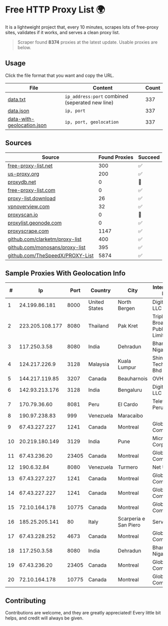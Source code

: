 
# Free HTTP Proxy List 🌍

It is a lightweight project that, every 10 minutes, scrapes lots of free-proxy sites, validates if it works, and serves a clean proxy list.


> Scraper found **8374** proxies at the latest update. Usable proxies are below.

## Usage

Click the file format that you want and copy the URL.


|File|Content|Count|
|----|-------|-----|
|[data.txt](https://raw.githubusercontent.com/themiralay/Proxy-List-World/master/data.txt)|`ip_address:port` combined (seperated new line)|337|
|[data.json](https://raw.githubusercontent.com/themiralay/Proxy-List-World/master/data.json)|`ip, port`|337|
|[data-with-geolocation.json](https://raw.githubusercontent.com/themiralay/Proxy-List-World/master/data-with-geolocation.json)|`ip, port, geolocation`|337|

## Sources

|Source|Found Proxies|Succeed|
|------|-------------|-------|
|[free-proxy-list.net](https://free-proxy-list.net)|300|✅|
|[us-proxy.org](https://www.us-proxy.org)|200|✅|
|[proxydb.net](http://proxydb.net)|0|🚫|
|[free-proxy-list.com](https://free-proxy-list.com/?page=&port=&type%5B%5D=http&type%5B%5D=https&up_time=0&search=Search)|0|✅|
|[proxy-list.download](https://www.proxy-list.download/HTTP)|26|✅|
|[vpnoverview.com](https://vpnoverview.com/privacy/anonymous-browsing/free-proxy-servers)|32|✅|
|[proxyscan.io](https://www.proxyscan.io)|0|🚫|
|[proxylist.geonode.com](https://proxylist.geonode.com/api/proxy-list?limit=300&page=1&sort_by=lastChecked&sort_type=desc&protocols=http,https)|0|✅|
|[proxyscrape.com](https://api.proxyscrape.com/v2/?request=displayproxies&protocol=http&timeout=10000&country=all&ssl=all&anonymity=all)|1147|✅|
|[github.com/clarketm/proxy-list](https://raw.githubusercontent.com/clarketm/proxy-list/master/proxy-list-raw.txt)|400|✅|
|[github.com/monosans/proxy-list](https://raw.githubusercontent.com/monosans/proxy-list/main/proxies/http.txt)|395|✅|
|[github.com/TheSpeedX/PROXY-List](https://raw.githubusercontent.com/TheSpeedX/PROXY-List/master/http.txt)|5874|✅|


## Sample Proxies With Geolocation Info

|#|Ip|Port|Country|City|Internet Service Provider|
|-|--|----|-------|----|-------------------------|
|1|24.199.86.181|8000|United States|North Bergen|DigitalOcean, LLC|
|2|223.205.108.177|8080|Thailand|Pak Kret|Triple T Broadband Public Company Limited|
|3|117.250.3.58|8080|India|Dehradun|Bharat Sanchar Nigam Ltd|
|4|124.217.226.9|3128|Malaysia|Kuala Lumpur|Shinjiru Technology Sdn Bhd|
|5|144.217.119.85|3207|Canada|Beauharnois|OVH Hosting|
|6|142.93.213.176|3128|India|Bengaluru|DigitalOcean, LLC|
|7|170.79.36.60|8081|Peru|El Cardo|Telefonica del Peru S.A.A.|
|8|190.97.238.83|999|Venezuela|Maracaibo||
|9|67.43.227.227|1241|Canada|Montreal|GloboTech Communications|
|10|20.219.180.149|3129|India|Pune|Microsoft Corporation|
|11|67.43.236.20|23405|Canada|Montreal|GloboTech Communications|
|12|190.6.32.84|8080|Venezuela|Turmero|Net Uno, C.A.|
|13|67.43.227.227|1241|Canada|Montreal|GloboTech Communications|
|14|67.43.227.227|1241|Canada|Montreal|GloboTech Communications|
|15|72.10.164.178|10775|Canada|Montreal|GloboTech Communications|
|16|185.25.205.141|80|Italy|Scarperia e San Piero|Servereasy Italy|
|17|67.43.228.252|4673|Canada|Montreal|GloboTech Communications|
|18|117.250.3.58|8080|India|Dehradun|Bharat Sanchar Nigam Ltd|
|19|67.43.236.20|23405|Canada|Montreal|GloboTech Communications|
|20|72.10.164.178|10775|Canada|Montreal|GloboTech Communications|



## Contributing

Contributions are welcome, and they are greatly appreciated! Every
little bit helps, and credit will always be given.


